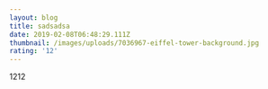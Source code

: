 ```yaml
---
layout: blog
title: sadsadsa
date: 2019-02-08T06:48:29.111Z
thumbnail: /images/uploads/7036967-eiffel-tower-background.jpg
rating: '12'
---
```

1212
